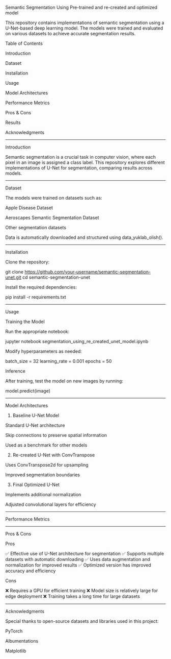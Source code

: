 Semantic Segmentation Using Pre-trained and re-created and optimized model

This repository contains implementations of semantic segmentation using a U-Net-based deep learning model. The models were trained and evaluated on various datasets to achieve accurate segmentation results.

Table of Contents

Introduction

Dataset

Installation

Usage

Model Architectures

Performance Metrics

Pros & Cons

Results

Acknowledgments



---

Introduction

Semantic segmentation is a crucial task in computer vision, where each pixel in an image is assigned a class label. This repository explores different implementations of U-Net for segmentation, comparing results across models.


---

Dataset

The models were trained on datasets such as:

Apple Disease Dataset

Aeroscapes Semantic Segmentation Dataset

Other segmentation datasets


Data is automatically downloaded and structured using data_yuklab_olish().


---

Installation

Clone the repository:

git clone https://github.com/your-username/semantic-segmentation-unet.git
cd semantic-segmentation-unet

Install the required dependencies:

pip install -r requirements.txt


---

Usage

Training the Model

Run the appropriate notebook:

jupyter notebook segmentation_using_re_created_unet_model.ipynb

Modify hyperparameters as needed:

batch_size = 32
learning_rate = 0.001
epochs = 50

Inference

After training, test the model on new images by running:

model.predict(image)


---

Model Architectures

1. Baseline U-Net Model

Standard U-Net architecture

Skip connections to preserve spatial information

Used as a benchmark for other models



2. Re-created U-Net with ConvTranspose

Uses ConvTranspose2d for upsampling

Improved segmentation boundaries



3. Final Optimized U-Net

Implements additional normalization

Adjusted convolutional layers for efficiency





---

Performance Metrics


---

Pros & Cons

Pros

✅ Effective use of U-Net architecture for segmentation
✅ Supports multiple datasets with automatic downloading
✅ Uses data augmentation and normalization for improved results
✅ Optimized version has improved accuracy and efficiency

Cons

❌ Requires a GPU for efficient training
❌ Model size is relatively large for edge deployment
❌ Training takes a long time for large datasets



---

Acknowledgments

Special thanks to open-source datasets and libraries used in this project:

PyTorch

Albumentations

Matplotlib


